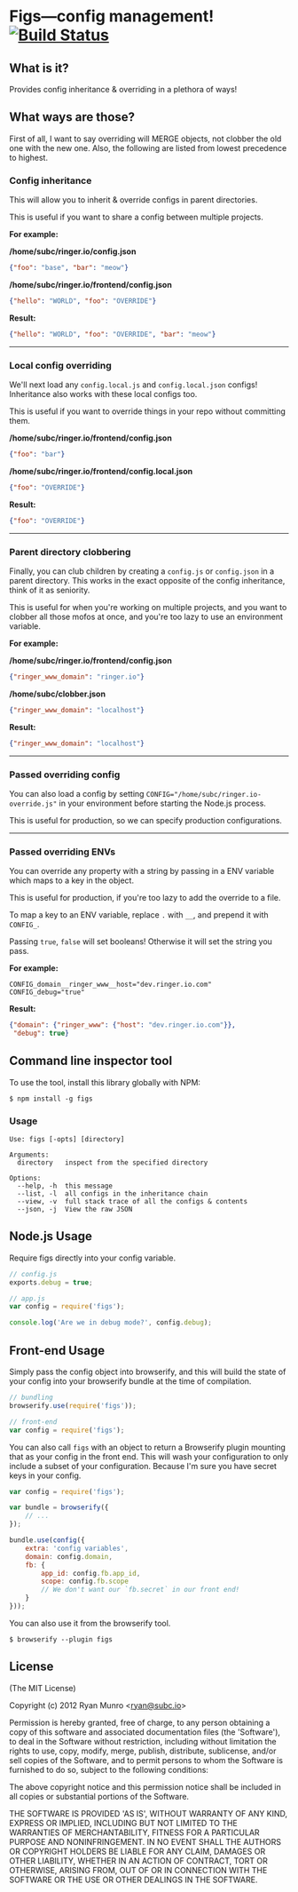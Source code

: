 # Figs—config management! [![Build Status](https://secure.travis-ci.org/Submersible/node-figs.png?branch=master)](http://travis-ci.org/Submersible/node-figs)

## What is it?

Provides config inheritance & overriding in a plethora of ways!

## What ways are those?

First of all, I want to say overriding will MERGE objects, not clobber the old
one with the new one.  Also, the following are listed from lowest precedence to
highest.

### Config inheritance

This will allow you to inherit & override configs in parent directories.

This is useful if you want to share a config between multiple projects.

**For example:**

**/home/subc/ringer.io/config.json**
```json
{"foo": "base", "bar": "meow"}
```

**/home/subc/ringer.io/frontend/config.json**
```json
{"hello": "WORLD", "foo": "OVERRIDE"}
```

**Result:**
```json
{"hello": "WORLD", "foo": "OVERRIDE", "bar": "meow"}
```

----------

### Local config overriding

We'll next load any `config.local.js` and `config.local.json` configs!
Inheritance also works with these local configs too.

This is useful if you want to override things in your repo without committing
them.

**/home/subc/ringer.io/frontend/config.json**
```json
{"foo": "bar"}
```

**/home/subc/ringer.io/frontend/config.local.json**
```json
{"foo": "OVERRIDE"}
```

**Result:**
```json
{"foo": "OVERRIDE"}
```

----------

### Parent directory clobbering

Finally, you can club children by creating a `config.js` or `config.json` in
a parent directory.  This works in the exact opposite of the config inheritance,
think of it as seniority.

This is useful for when you're working on multiple projects, and you want to
clobber all those mofos at once, and you're too lazy to use an environment
variable.

**For example:**

**/home/subc/ringer.io/frontend/config.json**
```json
{"ringer_www_domain": "ringer.io"}
```

**/home/subc/clobber.json**
```json
{"ringer_www_domain": "localhost"}
```

**Result:**
```json
{"ringer_www_domain": "localhost"}
```

----------

### Passed overriding config

You can also load a config by setting `CONFIG="/home/subc/ringer.io-override.js"` in
your environment before starting the Node.js process.

This is useful for production, so we can specify production configurations.

----------

### Passed overriding ENVs

You can override any property with a string by passing in a ENV variable which
maps to a key in the object.

This is useful for production, if you're too lazy to add the override to a file.

To map a key to an ENV variable, replace `.` with `__`, and prepend it with
`CONFIG_`.

Passing `true`, `false` will set booleans!  Otherwise it will set the string you pass.

**For example:**

```
CONFIG_domain__ringer_www__host="dev.ringer.io.com"
CONFIG_debug="true"
```

**Result:**
```json
{"domain": {"ringer_www": {"host": "dev.ringer.io.com"}},
 "debug": true}
```

## Command line inspector tool

To use the tool, install this library globally with NPM:

```
$ npm install -g figs
```

### Usage

```
Use: figs [-opts] [directory]

Arguments:
  directory   inspect from the specified directory

Options:
  --help, -h  this message
  --list, -l  all configs in the inheritance chain
  --view, -v  full stack trace of all the configs & contents
  --json, -j  View the raw JSON
```

## Node.js Usage

Require figs directly into your config variable.

```javascript
// config.js
exports.debug = true;

// app.js
var config = require('figs');

console.log('Are we in debug mode?', config.debug);
```

## Front-end Usage

Simply pass the config object into browserify, and this will build the state of
your config into your browserify bundle at the time of compilation.

```javascript
// bundling
browserify.use(require('figs'));

// front-end
var config = require('figs');
```

You can also call `figs` with an object to return a Browserify plugin mounting
that as your config in the front end.  This will wash your configuration
to only include a subset of your configuration.  Because I'm sure you have
secret keys in your config.

```javascript
var config = require('figs');

var bundle = browserify({
    // ...
});

bundle.use(config({
    extra: 'config variables',
    domain: config.domain,
    fb: {
        app_id: config.fb.app_id,
        scope: config.fb.scope
        // We don't want our `fb.secret` in our front end!
    }
}));
```

You can also use it from the browserify tool.

```
$ browserify --plugin figs
```

## License

(The MIT License)

Copyright (c) 2012 Ryan Munro &lt;ryan@subc.io&gt;

Permission is hereby granted, free of charge, to any person obtaining
a copy of this software and associated documentation files (the
'Software'), to deal in the Software without restriction, including
without limitation the rights to use, copy, modify, merge, publish,
distribute, sublicense, and/or sell copies of the Software, and to
permit persons to whom the Software is furnished to do so, subject to
the following conditions:

The above copyright notice and this permission notice shall be
included in all copies or substantial portions of the Software.

THE SOFTWARE IS PROVIDED 'AS IS', WITHOUT WARRANTY OF ANY KIND,
EXPRESS OR IMPLIED, INCLUDING BUT NOT LIMITED TO THE WARRANTIES OF
MERCHANTABILITY, FITNESS FOR A PARTICULAR PURPOSE AND NONINFRINGEMENT.
IN NO EVENT SHALL THE AUTHORS OR COPYRIGHT HOLDERS BE LIABLE FOR ANY
CLAIM, DAMAGES OR OTHER LIABILITY, WHETHER IN AN ACTION OF CONTRACT,
TORT OR OTHERWISE, ARISING FROM, OUT OF OR IN CONNECTION WITH THE
SOFTWARE OR THE USE OR OTHER DEALINGS IN THE SOFTWARE.

